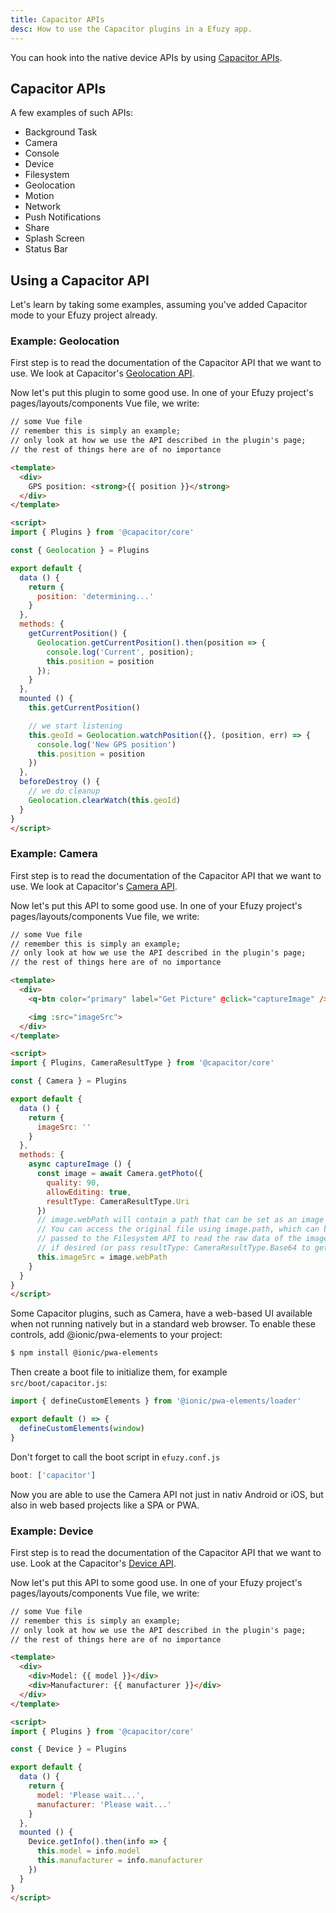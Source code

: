 ```yaml
---
title: Capacitor APIs
desc: How to use the Capacitor plugins in a Efuzy app.
---
```

You can hook into the native device APIs by using [Capacitor APIs](https://capacitor.ionicframework.com/docs/apis).

## Capacitor APIs
A few examples of such APIs:

* Background Task
* Camera
* Console
* Device
* Filesystem
* Geolocation
* Motion
* Network
* Push Notifications
* Share
* Splash Screen
* Status Bar

## Using a Capacitor API
Let's learn by taking some examples, assuming you've added Capacitor mode to your Efuzy project already.

### Example: Geolocation
First step is to read the documentation of the Capacitor API that we want to use. We look at Capacitor's [Geolocation API](https://capacitor.ionicframework.com/docs/apis/geolocation).

Now let's put this plugin to some good use. In one of your Efuzy project's pages/layouts/components Vue file, we write:

```html
// some Vue file
// remember this is simply an example;
// only look at how we use the API described in the plugin's page;
// the rest of things here are of no importance

<template>
  <div>
    GPS position: <strong>{{ position }}</strong>
  </div>
</template>

<script>
import { Plugins } from '@capacitor/core'

const { Geolocation } = Plugins

export default {
  data () {
    return {
      position: 'determining...'
    }
  },
  methods: {
    getCurrentPosition() {
      Geolocation.getCurrentPosition().then(position => {
        console.log('Current', position);
        this.position = position
      });
    }
  },
  mounted () {
    this.getCurrentPosition()

    // we start listening
    this.geoId = Geolocation.watchPosition({}, (position, err) => {
      console.log('New GPS position')
      this.position = position
    })
  },
  beforeDestroy () {
    // we do cleanup
    Geolocation.clearWatch(this.geoId)
  }
}
</script>
```

### Example: Camera
First step is to read the documentation of the Capacitor API that we want to use. We look at Capacitor's [Camera API](https://capacitor.ionicframework.com/docs/apis/camera).

Now let's put this API to some good use. In one of your Efuzy project's pages/layouts/components Vue file, we write:

```html
// some Vue file
// remember this is simply an example;
// only look at how we use the API described in the plugin's page;
// the rest of things here are of no importance

<template>
  <div>
    <q-btn color="primary" label="Get Picture" @click="captureImage" />

    <img :src="imageSrc">
  </div>
</template>

<script>
import { Plugins, CameraResultType } from '@capacitor/core'

const { Camera } = Plugins

export default {
  data () {
    return {
      imageSrc: ''
    }
  },
  methods: {
    async captureImage () {
      const image = await Camera.getPhoto({
        quality: 90,
        allowEditing: true,
        resultType: CameraResultType.Uri
      })
      // image.webPath will contain a path that can be set as an image src.
      // You can access the original file using image.path, which can be
      // passed to the Filesystem API to read the raw data of the image,
      // if desired (or pass resultType: CameraResultType.Base64 to getPhoto)
      this.imageSrc = image.webPath
    }
  }
}
</script>
```

Some Capacitor plugins, such as Camera, have a web-based UI available when not running natively but in a standard web browser. To enable these controls, add @ionic/pwa-elements to your project:

```bash
$ npm install @ionic/pwa-elements
```

Then create a boot file to initialize them, for example `src/boot/capacitor.js`:

```js
import { defineCustomElements } from '@ionic/pwa-elements/loader'

export default () => {
  defineCustomElements(window)
}
```

Don't forget to call the boot script in `efuzy.conf.js`

```js
boot: ['capacitor']
```

Now you are able to use the Camera API not just in nativ Android or iOS, but also in web based projects like a SPA or PWA.


### Example: Device
First step is to read the documentation of the Capacitor API that we want to use. Look at the Capacitor's [Device API](https://capacitor.ionicframework.com/docs/apis/device).

Now let's put this API to some good use. In one of your Efuzy project's pages/layouts/components Vue file, we write:

```html
// some Vue file
// remember this is simply an example;
// only look at how we use the API described in the plugin's page;
// the rest of things here are of no importance

<template>
  <div>
    <div>Model: {{ model }}</div>
    <div>Manufacturer: {{ manufacturer }}</div>
  </div>
</template>

<script>
import { Plugins } from '@capacitor/core'

const { Device } = Plugins

export default {
  data () {
    return {
      model: 'Please wait...',
      manufacturer: 'Please wait...'
    }
  },
  mounted () {
    Device.getInfo().then(info => {
      this.model = info.model
      this.manufacturer = info.manufacturer
    })
  }
}
</script>
```

